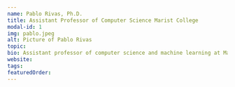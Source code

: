 ```yaml
---
name: Pablo Rivas, Ph.D.
title: Assistant Professor of Computer Science Marist College
modal-id: 1
img: pablo.jpeg    
alt: Picture of Pablo Rivas
topic: 
bio: Assistant professor of computer science and machine learning at Marist College, AI ethicist, machine learning nerd, deep learning evangelist.
website: 
tags: 
featuredOrder: 
---
```

